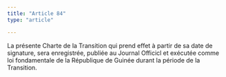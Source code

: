 ```yaml
---
title: "Article 84"
type: "article"

---
```




La présente Charte de la Transition qui prend effet à partir de sa date de signature, sera enregistrée, publiée au Journal Officicl et exécutée comme loi fondamentale de la République de Guinée durant la période de la Transition.
